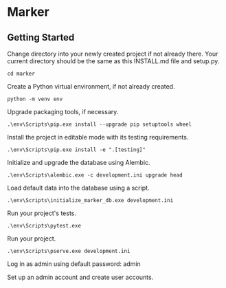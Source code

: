Marker
======

Getting Started
---------------

Change directory into your newly created project if not already there. Your current directory should be the same as this INSTALL.md file and setup.py.

    cd marker

Create a Python virtual environment, if not already created.

    python -m venv env

Upgrade packaging tools, if necessary.

    .\env\Scripts\pip.exe install --upgrade pip setuptools wheel

Install the project in editable mode with its testing requirements.

    .\env\Scripts\pip.exe install -e ".[testing]"

Initialize and upgrade the database using Alembic.

    .\env\Scripts\alembic.exe -c development.ini upgrade head

Load default data into the database using a script.

    .\env\Scripts\initialize_marker_db.exe development.ini

Run your project's tests.

    .\env\Scripts\pytest.exe

Run your project.

    .\env\Scripts\pserve.exe development.ini

Log in as admin using default password: admin

Set up an admin account and create user accounts.
